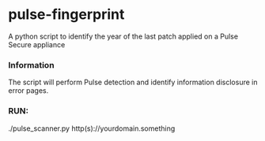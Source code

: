 # pulse-fingerprint
A python script to identify the year of the last patch applied on a Pulse Secure appliance

### Information

The script will perform Pulse detection and identify information disclosure in error pages.

### RUN:

./pulse_scanner.py http(s)://yourdomain.something


